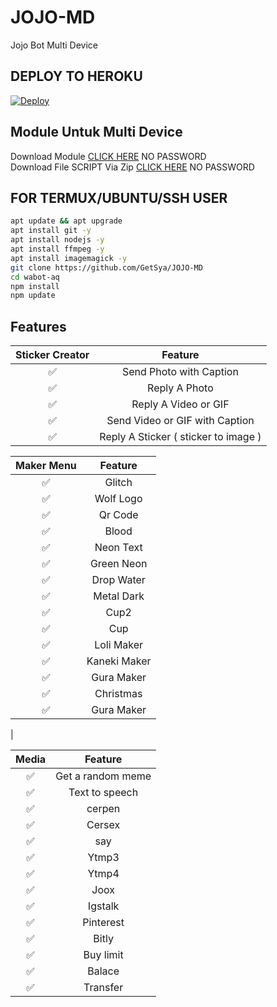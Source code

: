 # JOJO-MD
Jojo Bot Multi Device

## DEPLOY TO HEROKU
[![Deploy](https://www.herokucdn.com/deploy/button.svg)](https://heroku.com/deploy?template=https://github.com/cakka587/XB)

## Module Untuk Multi Device
Download Module [CLICK HERE](https://www.mediafire.com/file/l8b3te4g1p8z354/module.zip/file) NO PASSWORD <br>
Download File SCRIPT Via Zip [CLICK HERE](https://www.mediafire.com/file/djgc093s2l9xxmk/JOJO-MD.zip/file) NO PASSWORD

## FOR TERMUX/UBUNTU/SSH USER

```bash
apt update && apt upgrade
apt install git -y
apt install nodejs -y
apt install ffmpeg -y
apt install imagemagick -y
git clone https://github.com/GetSya/JOJO-MD
cd wabot-aq
npm install
npm update
```

## Features

| Sticker Creator |                Feature           |
| :-----------: | :--------------------------------: |
|       ✅       | Send Photo with Caption          |
|       ✅       | Reply A Photo                    |
|       ✅       | Reply A Video or GIF             |
|       ✅       | Send Video or GIF with Caption   |
|       ✅       | Reply A Sticker ( sticker to image ) |

| Maker Menu |            Feature          |
| :-----------: | :--------------------------------: |
|       ✅        |   Glitch                          |
|       ✅        |   Wolf Logo                    |
|       ✅        |   Qr Code                      |
|       ✅        |   Blood                        |
|       ✅        |   Neon Text                    |
|       ✅        |   Green Neon                   |
|       ✅        |   Drop Water                   |
|       ✅        |   Metal Dark                   |
|       ✅        |   Cup2                         |
|       ✅        |   Cup                         |
|       ✅        |   Loli Maker                         |
|       ✅        |   Kaneki Maker                         |
|       ✅        |   Gura Maker                         |
|       ✅        |   Christmas                         |
|       ✅        |   Gura Maker
|

| Media  |                     Feature                     |
| :------------: | :---------------------------------------------: |
|       ✅        |   Get a random meme             |
|       ✅        |   Text to speech                |
|       ✅        |   cerpen                         |
|       ✅        |   Cersex                         |
|       ✅        |   say                         |
|       ✅        |   Ytmp3                              |
|       ✅        |   Ytmp4                            |
|       ✅        |   Joox                                 |
|       ✅        |   Igstalk                                |
|       ✅        |   Pinterest                        |
|       ✅        |   Bitly                                |
|       ✅        |   Buy limit                           |
|       ✅        |   Balace                           |
|       ✅        |   Transfer                              |
